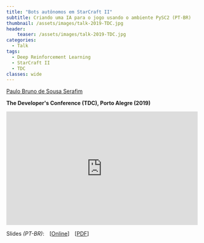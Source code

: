 ```yaml
---
title: "Bots autônomos em StarCraft II"
subtitle: Criando uma IA para o jogo usando o ambiente PySC2 (PT-BR)
thumbnail: /assets/images/talk-2019-TDC.jpg
header:
    teaser: /assets/images/talk-2019-TDC.jpg
categories:
  - Talk
tags:
  - Deep Reinforcement Learning
  - StarCraft II
  - TDC
classes: wide
---
```


[Paulo Bruno de Sousa Serafim](https://paulobruno.github.io)

**The Developer's Conference (TDC), Porto Alegre (2019)**

<div style="position:relative;width:100%;overflow:hidden;padding-top:59.27%">
    <iframe style="position:absolute;top:0;left:0;bottom:0;right:0;width:100%;height:100%;border:none" src="https://docs.google.com/presentation/d/e/2PACX-1vTOssRXnPsr3QiT3cO_qejAHYxos1gl0XFEJ81-PPzHeD3umf4E257JMukDrmJzIDeL2taLx8zKVye6/embed?start=true&loop=false&delayms=30000" frameborder="0" allowfullscreen="true" mozallowfullscreen="true" webkitallowfullscreen="true"></iframe>
</div>

Slides *(PT-BR)*: [[Online](https://docs.google.com/presentation/d/e/2PACX-1vTOssRXnPsr3QiT3cO_qejAHYxos1gl0XFEJ81-PPzHeD3umf4E257JMukDrmJzIDeL2taLx8zKVye6/pub?start=true&loop=false&delayms=30000)] [[PDF](/assets/pdfs/BotsAutonomosStarCraft2.pdf)]

